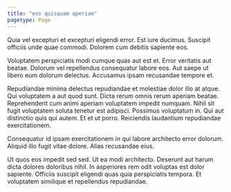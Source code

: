 ```yaml
---
title: "eos quisquam aperiam"
pagetype: Page
---
```

Quia vel excepturi et excepturi eligendi error. Est iure ducimus. Suscipit officiis unde quae commodi. Dolorem cum debitis sapiente eos.

Voluptatem perspiciatis modi cumque quas aut est et. Error veritatis aut beatae. Dolorum vel repellendus consequatur labore eos. Aut saepe ut libero eum dolorum delectus. Accusamus ipsam recusandae tempore et.

Repudiandae minima delectus repudiandae et molestiae dolor illo at atque. Qui voluptatem a aut quod sunt. Dicta rerum omnis rerum aperiam beatae.
Reprehenderit cum animi aperiam voluptatem impedit numquam. Nihil sit fugit voluptatem soluta tenetur est adipisci. Possimus voluptatum in. Qui aut distinctio quis qui autem. Et et ut porro. Reiciendis laudantium repudiandae exercitationem.

Consequatur id ipsam exercitationem in qui labore architecto error dolorum. Aliquid illo fugit vitae dolore. Alias recusandae eius.

Ut quos eos impedit sed sed. Ut ea modi architecto. Deserunt aut harum dicta dolores doloribus nihil. In asperiores rem odit voluptas est dolor sapiente. Officiis suscipit eligendi quas quia perspiciatis tempora. Et voluptatem similique et repellendus repudiandae.
